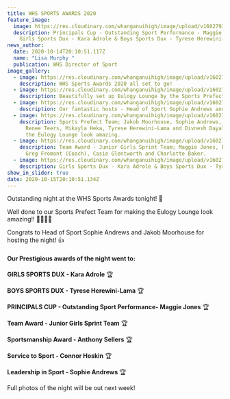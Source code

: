 ```yaml
---
title: WHS SPORTS AWARDS 2020
feature_image:
  image: https://res.cloudinary.com/whanganuihigh/image/upload/v1602793073/News/Sports%20Awards%202020/121487603_1705814056234360_3778987959758287855_o.jpg
  description: Principals Cup - Outstanding Sport Performance - Maggie Jones,
    Girls Sports Dux - Kara Adrole & Boys Sports Dux - Tyrese Herewini-Lama.
news_author:
  date: 2020-10-14T20:10:51.117Z
  name: "Lisa Murphy "
  publication: WHS Director of Sport
image_gallery:
  - image: https://res.cloudinary.com/whanganuihigh/image/upload/v1602793075/News/Sports%20Awards%202020/121731761_1705813979567701_8461948510207561615_o.jpg
    description: WHS Sports Awards 2020 all set to go!
  - image: https://res.cloudinary.com/whanganuihigh/image/upload/v1602793073/News/Sports%20Awards%202020/121272449_1705813999567699_5528666538781816832_o.jpg
    description: Beautifully set up Eulogy Lounge by the Sports Prefect Team.
  - image: https://res.cloudinary.com/whanganuihigh/image/upload/v1602793073/News/Sports%20Awards%202020/121458410_1705813996234366_6430021763728447662_o.jpg
    description: Our fantastic hosts - Head of Sport Sophie Andrews and Jakob Moorhouse.
  - image: https://res.cloudinary.com/whanganuihigh/image/upload/v1602793073/News/Sports%20Awards%202020/121461663_1705814006234365_5904478668619426759_o.jpg
    description: Sports Prefect Team; Jakob Moorhouse, Sophie Andrews, Piper Slade,
      Renee Teers, Mikayla Heka, Tyrese Herewini-Lama and Divnesh Dayal who had
      the Eulogy Lounge look amazing.
  - image: https://res.cloudinary.com/whanganuihigh/image/upload/v1602793073/News/Sports%20Awards%202020/121672335_1705814022901030_3543946754399477130_o.jpg
    description: Team Award - Junior Girls Sprint Team; Maggie Jones, Paris Munro,
      Greg Fromont (Coach), Casie Glentworth and Charlotte Baker.
  - image: https://res.cloudinary.com/whanganuihigh/image/upload/v1602793073/News/Sports%20Awards%202020/121602245_1705814032901029_2669831197338692181_o.jpg
    description: Girls Sports Dux - Kara Adrole & Boys Sports Dux - Tyrese Herewini-Lama.
show_in_slider: true
date: 2020-10-15T20:10:51.134Z
---
```

Outstanding night at the WHS Sports Awards tonight! 🎉  

Well done to our Sports Prefect Team for making the Eulogy Lounge look amazing!! 👌🏻💚💛  

Congrats to Head of Sport Sophie Andrews and Jakob Moorhouse for hosting the night! 👍

#### Our Prestigious awards of the night went to:


**GIRLS SPORTS DUX - Kara Adrole**  🏆
  
**BOYS SPORTS DUX - Tyrese Herewini-Lama**  🏆 
 
**PRINCIPALS CUP - Outstanding Sport Performance- Maggie Jones**  🏆
   
**Team Award - Junior Girls Sprint Team**  🏆
  
**Sportsmanship Award - Anthony Sellers**  🏆 
 
**Service to Sport - Connor Hoskin**  🏆  

**Leadership in Sport - Sophie Andrews**  🏆  

Full photos of the night will be out next week!